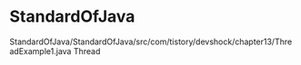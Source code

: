 # StandardOfJava
StandardOfJava/StandardOfJava/src/com/tistory/devshock/chapter13/ThreadExample1.java Thread
